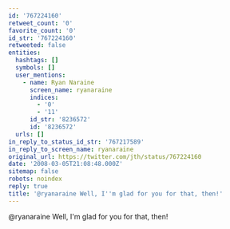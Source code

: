 ```yaml
---
id: '767224160'
retweet_count: '0'
favorite_count: '0'
id_str: '767224160'
retweeted: false
entities:
  hashtags: []
  symbols: []
  user_mentions:
    - name: Ryan Naraine
      screen_name: ryanaraine
      indices:
        - '0'
        - '11'
      id_str: '8236572'
      id: '8236572'
  urls: []
in_reply_to_status_id_str: '767217589'
in_reply_to_screen_name: ryanaraine
original_url: https://twitter.com/jth/status/767224160
date: '2008-03-05T21:08:48.000Z'
sitemap: false
robots: noindex
reply: true
title: '@ryanaraine Well, I''m glad for you for that, then!'
---
```


@ryanaraine Well, I'm glad for you for that, then!